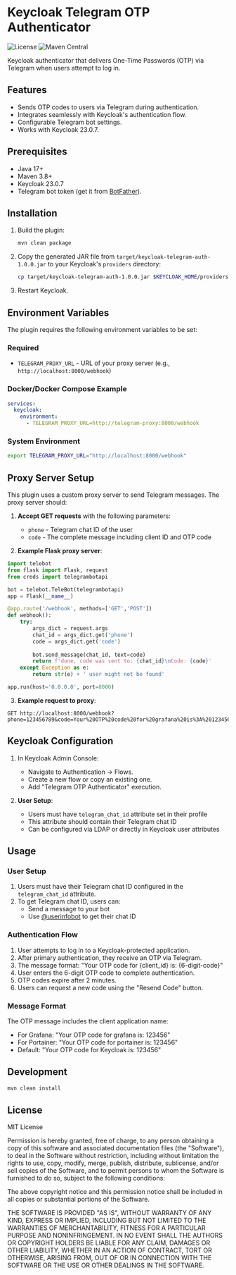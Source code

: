# Keycloak Telegram OTP Authenticator

![License](https://img.shields.io/badge/License-MIT-yellow.svg)
![Maven Central](https://img.shields.io/maven-central/v/com.mycompany/keycloak-telegram-auth)

Keycloak authenticator that delivers One-Time Passwords (OTP) via Telegram when users attempt to log in.

## Features
- Sends OTP codes to users via Telegram during authentication.
- Integrates seamlessly with Keycloak's authentication flow.
- Configurable Telegram bot settings.
- Works with Keycloak 23.0.7.

## Prerequisites
- Java 17+
- Maven 3.8+
- Keycloak 23.0.7
- Telegram bot token (get it from [BotFather](https://core.telegram.org/bots#6-botfather)).

## Installation
1. Build the plugin:
   ```bash
   mvn clean package
   ```
2. Copy the generated JAR file from `target/keycloak-telegram-auth-1.0.0.jar` to your Keycloak's `providers` directory:
   ```bash
   cp target/keycloak-telegram-auth-1.0.0.jar $KEYCLOAK_HOME/providers/
   ```
3. Restart Keycloak.

## Environment Variables

The plugin requires the following environment variables to be set:

### Required
- `TELEGRAM_PROXY_URL` - URL of your proxy server (e.g., `http://localhost:8000/webhook`)

### Docker/Docker Compose Example
```yaml
services:
  keycloak:
    environment:
      - TELEGRAM_PROXY_URL=http://telegram-proxy:8000/webhook
```

### System Environment
```bash
export TELEGRAM_PROXY_URL="http://localhost:8000/webhook"
```

## Proxy Server Setup

This plugin uses a custom proxy server to send Telegram messages. The proxy server should:

1. **Accept GET requests** with the following parameters:
   - `phone` - Telegram chat ID of the user
   - `code` - The complete message including client ID and OTP code

2. **Example Flask proxy server**:
```python
import telebot
from flask import Flask, request
from creds import telegrambotapi

bot = telebot.TeleBot(telegrambotapi)
app = Flask(__name__)

@app.route('/webhook', methods=['GET','POST'])
def webhook():
    try:
        args_dict = request.args
        chat_id = args_dict.get('phone')
        code = args_dict.get('code')
        
        bot.send_message(chat_id, text=code)
        return f'done, code was sent to: {chat_id}\nCode: {code}'
    except Exception as e:
        return str(e) + ' user might not be found'

app.run(host='0.0.0.0', port=8000)
```

3. **Example request to proxy**:
```
GET http://localhost:8000/webhook?phone=123456789&code=Your%20OTP%20code%20for%20grafana%20is%3A%20123456
```

## Keycloak Configuration
1. In Keycloak Admin Console:
   - Navigate to Authentication → Flows.
   - Create a new flow or copy an existing one.
   - Add "Telegram OTP Authenticator" execution.

2. **User Setup**:
   - Users must have `telegram_chat_id` attribute set in their profile
   - This attribute should contain their Telegram chat ID
   - Can be configured via LDAP or directly in Keycloak user attributes

## Usage

### User Setup
1. Users must have their Telegram chat ID configured in the `telegram_chat_id` attribute.
2. To get Telegram chat ID, users can:
   - Send a message to your bot
   - Use [@userinfobot](https://t.me/userinfobot) to get their chat ID

### Authentication Flow
1. User attempts to log in to a Keycloak-protected application.
2. After primary authentication, they receive an OTP via Telegram.
3. The message format: "Your OTP code for {client_id} is: {6-digit-code}"
4. User enters the 6-digit OTP code to complete authentication.
5. OTP codes expire after 2 minutes.
6. Users can request a new code using the "Resend Code" button.

### Message Format
The OTP message includes the client application name:
- For Grafana: "Your OTP code for grafana is: 123456"
- For Portainer: "Your OTP code for portainer is: 123456"
- Default: "Your OTP code for Keycloak is: 123456"

## Development
```bash
mvn clean install
```

## License
MIT License

Permission is hereby granted, free of charge, to any person obtaining a copy
of this software and associated documentation files (the "Software"), to deal
in the Software without restriction, including without limitation the rights
to use, copy, modify, merge, publish, distribute, sublicense, and/or sell
copies of the Software, and to permit persons to whom the Software is
furnished to do so, subject to the following conditions:

The above copyright notice and this permission notice shall be included in all
copies or substantial portions of the Software.

THE SOFTWARE IS PROVIDED "AS IS", WITHOUT WARRANTY OF ANY KIND, EXPRESS OR
IMPLIED, INCLUDING BUT NOT LIMITED TO THE WARRANTIES OF MERCHANTABILITY,
FITNESS FOR A PARTICULAR PURPOSE AND NONINFRINGEMENT. IN NO EVENT SHALL THE
AUTHORS OR COPYRIGHT HOLDERS BE LIABLE FOR ANY CLAIM, DAMAGES OR OTHER
LIABILITY, WHETHER IN AN ACTION OF CONTRACT, TORT OR OTHERWISE, ARISING FROM,
OUT OF OR IN CONNECTION WITH THE SOFTWARE OR THE USE OR OTHER DEALINGS IN THE
SOFTWARE.
